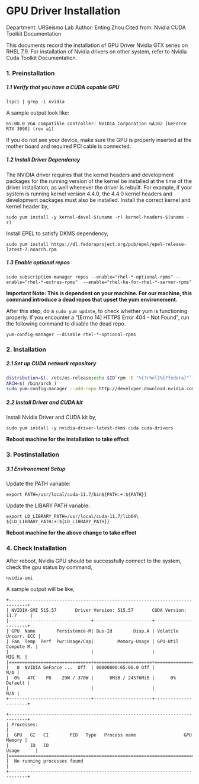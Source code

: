 # GPU Driver Installation

Department: URSeismo Lab
Author: Enting Zhou
Cited from: Nvidia CUDA Toolkit Documentation

This documents record the installation of GPU Driver Nvidia GTX series on RHEL 7.9. For installation of Nvidia drivers on other system, refer to Nvidia Cuda Toolkit Documentation.

### 1. Preinstallation

##### 1.1 Verify that you have a CUDA capable GPU

`lspci | grep -i nvidia`

A sample output look like:
```
65:00.0 VGA compatible controller: NVIDIA Corporation GA102 [GeForce RTX 3090] (rev a1)
```

If you do not see your device, make sure the GPU is properly inserted at the mother board and required PCI cable is connected.

##### 1.2 Install Driver Dependency

The NVIDIA driver requires that the kernel headers and development packages for the running version of the kernel be installed at the time of the driver installation, as well whenever the driver is rebuilt. For example, if your system is running kernel version 4.4.0, the 4.4.0 kernel headers and development packages must also be installed. Install the correct kernel and kernel header by,

`sudo yum install -y kernel-devel-$(uname -r) kernel-headers-$(uname -r)`

Install EPEL to satisfy DKMS dependency,

`sudo yum install https://dl.fedoraproject.org/pub/epel/epel-release-latest-7.noarch.rpm`

##### 1.3 Enable optional repos

`sudo subscription-manager repos --enable="rhel-*-optional-rpms" --enable="rhel-*-extras-rpms"  --enable="rhel-ha-for-rhel-*-server-rpms"`

**Important Note: This is dependent on your machine. For our machine, this command introduce a dead repos that upset the yum environement.**

After this step, do a `sudo yum update`, to check whether yum is functioning properly. If you encounter a "[Errno 14] HTTPS Error 404 - Not Found", run the following command to disable the dead repo.

`yum-config-manager --disable rhel-*-optional-rpms` 


### 2. Installation

##### 2.1 Set up CUDA network repository

```bash
distribution=$(. /etc/os-release;echo $ID`rpm -E "%{?rhel}%{?fedora}"`)
ARCH=$( /bin/arch )
sudo yum-config-manager --add-repo http://developer.download.nvidia.com/compute/cuda/repos/$distribution/${ARCH}/cuda-$distribution.repo
```     

##### 2.2 Install Driver and CUDA kit

Install Nvidia Driver and CUDA kit by,

`sudo yum install -y nvidia-driver-latest-dkms cuda cuda-drivers`

**Reboot machine for the installation to take effect**

### 3. Postinstallation

##### 3.1 Environement Setup

Update the PATH variable:

`export PATH=/usr/local/cuda-11.7/bin${PATH:+:${PATH}}`

Update the LIBARY PATH variable:

`export LD_LIBRARY_PATH=/usr/local/cuda-11.7/lib64\
                         ${LD_LIBRARY_PATH:+:${LD_LIBRARY_PATH}}`


**Reboot machine for the above change to take effect**

### 4. Check Installation

After reboot, Nvidia GPU should be successfully connect to the system, check the gpu status by command,

`nvidia-smi`

A sample output will be like,

```
+-----------------------------------------------------------------------------+
| NVIDIA-SMI 515.57       Driver Version: 515.57       CUDA Version: 11.7     |
|-------------------------------+----------------------+----------------------+
| GPU  Name        Persistence-M| Bus-Id        Disp.A | Volatile Uncorr. ECC |
| Fan  Temp  Perf  Pwr:Usage/Cap|         Memory-Usage | GPU-Util  Compute M. |
|                               |                      |               MIG M. |
|===============================+======================+======================|
|   0  NVIDIA GeForce ...  Off  | 00000000:65:00.0 Off |                  N/A |
|  0%   47C    P8    29W / 370W |      0MiB / 24576MiB |      0%      Default |
|                               |                      |                  N/A |
+-------------------------------+----------------------+----------------------+
                                                                               
+-----------------------------------------------------------------------------+
| Processes:                                                                  |
|  GPU   GI   CI        PID   Type   Process name                  GPU Memory |
|        ID   ID                                                   Usage      |
|=============================================================================|
|  No running processes found                                                 |
+-----------------------------------------------------------------------------+
```